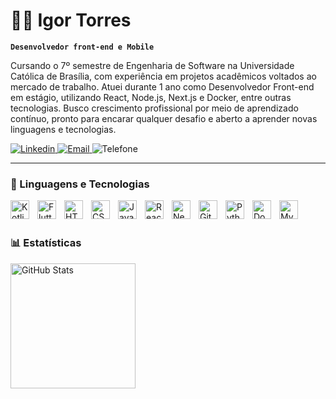 # 🧑‍💻 Igor Torres 

**`Desenvolvedor front-end e Mobile`**

Cursando o 7º semestre de Engenharia de Software na Universidade Católica de Brasília, com experiência em projetos acadêmicos voltados ao mercado de trabalho. Atuei durante 1 ano como Desenvolvedor Front-end em estágio, utilizando React, Node.js, Next.js e Docker, entre outras tecnologias. Busco crescimento profissional por meio de aprendizado contínuo, pronto para encarar qualquer desafio e aberto a aprender novas linguagens e tecnologias. 

<p align="left">
    <a href="https://www.linkedin.com/in/igor-torres-a96522298/">
        <img 
            alt="Linkedin" 
            title="Linkedin" 
            src="https://custom-icon-badges.demolab.com/badge/-LinkedIn-blue?style=for-the-badge&logo=Linkedin&logoColor=white"
        />
    </a> 
    <a href="mailto:igortorresrizza@gmail.com">
        <img 
            alt="Email" 
            title="Email" 
            src="https://custom-icon-badges.demolab.com/badge/-Mail-red?style=for-the-badge&logo=mail&logoColor=white"
        />
    </a>
    <img 
        alt="Telefone" 
        title="Telefone" 
        src="https://custom-icon-badges.demolab.com/badge/-(61)9 9933 4508-FCAB2F?style=for-the-badge&logo=phone&logoColor=white"
        style="pointer-events: none; cursor: default"
    />
</p>

---

### 🤖 Linguagens e Tecnologias

<img 
    align="left" 
    alt="Kotlin" 
    title="Kotlin"
    width="30px" 
    style="padding-right: 10px;" 
    src="https://cdn.jsdelivr.net/gh/devicons/devicon@latest/icons/kotlin/kotlin-original.svg" 
/>
<img 
    align="left" 
    alt="Flutter" 
    title="Flutter"
    width="30px" 
    style="padding-right: 10px;" 
    src="https://cdn.jsdelivr.net/gh/devicons/devicon@latest/icons/flutter/flutter-original.svg" 
/>
<img 
    align="left" 
    alt="HTML"
    title="HTML" 
    width="30px" 
    style="padding-right: 10px;" 
    src="https://cdn.jsdelivr.net/gh/devicons/devicon@latest/icons/html5/html5-original.svg" 
/>
<img 
    align="left" 
    alt="CSS" 
    title="CSS"
    width="30px" 
    style="padding-right: 10px;" 
    src="https://cdn.jsdelivr.net/gh/devicons/devicon@latest/icons/css3/css3-original.svg" 
/>
<img 
    align="left" 
    alt="JavaScript" 
    title="JavaScript"
    width="30px" 
    style="padding-right: 10px;" 
    src="https://cdn.jsdelivr.net/gh/devicons/devicon@latest/icons/javascript/javascript-original.svg" 
/>
<img 
    align="left" 
    alt="React"
    title="React" 
    width="30px" 
    style="padding-right: 10px;" 
    src="https://cdn.jsdelivr.net/gh/devicons/devicon@latest/icons/react/react-original.svg" 
/>
<img 
    align="left" 
    alt="Next.js" 
    title="Next.js"
    width="30px" 
    style="padding-right: 10px;" 
    src="https://cdn.jsdelivr.net/gh/devicons/devicon@latest/icons/nextjs/nextjs-original.svg" 
/>
<img 
    align="left" 
    alt="Git" 
    title="Git"
    width="30px" 
    style="padding-right: 10px;" 
    src="https://cdn.jsdelivr.net/gh/devicons/devicon@latest/icons/git/git-original.svg" 
/>
<img 
    align="left" 
    alt="Python" 
    title="Python"
    width="30px" 
    style="padding-right: 10px;" 
    src="https://cdn.jsdelivr.net/gh/devicons/devicon@latest/icons/python/python-original.svg" 
/>

<img 
    align="left" 
    alt="Docker" 
    title="Docker"
    width="30px" 
    style="padding-right: 10px;" 
    src="https://cdn.jsdelivr.net/gh/devicons/devicon@latest/icons/docker/docker-original.svg" 
/>
<img 
    align="left" 
    alt="MySQL" 
    title="MySQL"
    width="30px" 
    style="padding-right: 10px;" 
    src="https://cdn.jsdelivr.net/gh/devicons/devicon@latest/icons/mysql/mysql-original.svg" 
/>

<br/>
<br/>

### 📊 Estatísticas

<p>
<!--   <img 
    align="left" 
    alt="GitHub Stats" 
    height="200" P
    style="padding-right: 10px;" 
    src="https://github-readme-stats.vercel.app/api?username=IgoorToorres&show_icons=true&theme=dracula&include_all_commits=true&locale=pt-br" 
  /> -->

<img 
      align="left" 
      alt="GitHub Stats" 
      height="200" 
      src="https://github-readme-stats.vercel.app/api/top-langs/?username=IgoorToorres&theme=dracula&layout=compact&custom_title=Tecnologias&langs_count=9" 
  />

</p>
